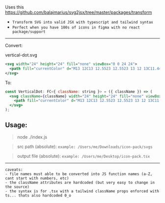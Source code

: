 Uses this https://github.com/balajmarius/svg2jsx/tree/master/packages/transform

- `Transform SVG into valid JSX with typescript and tailwind syntax`
- `Perfect when you have 100s of icons in figma with no react package/support`

---

Convert:

vertical-dot.svg

```svg
<svg width="24" height="24" fill="none" viewBox="0 0 24 24">
  <path fill="currentColor" d="M13 12C13 12.5523 12.5523 13 12 13C11.4477 13 11 12.5523"/>
</svg>
```

To:

```jsx
const VerticalDot: FC<{ className: string }> = ({ className }) => (
  <svg className={className} width="24" height="24" fill="none" viewBox="0 0 24 24">
    <path fill="currentColor" d="M13 12C13 12.5523 12.5523 13 12 13C11.4477 13 11 12.5523" />
  </svg>
);
```

## Usage:

> node ./index.js

> src path (absolute): `example: /Users/me/Downloads/icon-pack/svgs`

> output file (absolute): `example: /Users/me/Desktop/icon-pack.tsx`

---

```
caveats:
- file names must able to be converted into JS function names (a-Z, cant start with numbers, etc)
- the className attributes are hardcoded (but very easy to change in the source)
- the syntax is for .tsx with a tailwind className props enforced with ts... thats also hardcoded 0_o
```
